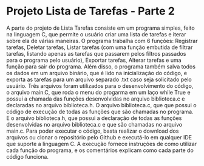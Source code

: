 # Projeto Lista de Tarefas - Parte 2
A parte do projeto de Lista Tarefas consiste em um programa simples, feito na linguagem C, que permite o usuário criar uma lista de tarefas e iterar sobre ela de várias maneiras. O programa trabalha com 6 funções: Registrar tarefas, Deletar tarefas, Listar tarefas (com uma função embutida de filtrar tarefas, listando apenas as tarefas que passarem pelos filtros passados para o programa pelo usuário), Exportar tarefas, Alterar tarefas e uma função para sair do programa. Além disso, o programa também salva todos os dados em um arquivo binário, que é lido na inicialização do código, e exporta as tarefas para um arquivo separado .txt caso seja solicitado pelo usuário.
Três arquivos foram utilizados para o desenvolvimento do código, o arquivo main.C, que roda o menu do progarma em um laço while True e possui a chamada das funções desenvolvidas no arquivo biblioteca.c e declaradas no arquivo biblioteca.h. O arquivo biblioteca.c, que que possui o código de execução de todas as funções que são chamadas no programa. E o arquivo biblioteca.h, que possui a declaração de todas as funções desenvolvidas no arquivo biblioteca.c e que são chamadas no arquivo main.c.
Para poder executar o código, basta realizar o download dos arquivos ou clonar o repositório pelo Github e executá-lo em qualquer IDE que suporte a linguagem C.
A execução fornece instruções de como utilizar cada função do programa, e os comentários explicam como cada parte do código funciona.
